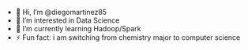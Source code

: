 - 👋 Hi, I’m @diegomartinez85
- 👀 I’m interested in Data Science
- 🌱 I’m currently learning Hadoop/Spark
- ⚡ Fun fact: i am switching from chemistry major to computer science
